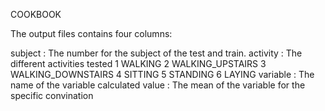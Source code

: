 COOKBOOK

The output files contains four columns:

subject : The number for the subject of the test and train. 
activity : The different activities tested
    1 WALKING
    2 WALKING_UPSTAIRS
    3 WALKING_DOWNSTAIRS
    4 SITTING
    5 STANDING
    6 LAYING
variable : The name of the variable calculated
value : The mean of the variable for the specific convination